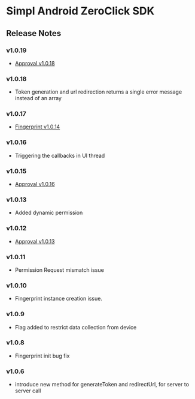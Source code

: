 # Simpl Android ZeroClick SDK
## Release Notes
### v1.0.19
 - [Approval v1.0.18](https://github.com/GetSimpl/simpl-android-maven-repo/blob/master/com/simpl/android/approvalSDK/changelog.md#v1018)
### v1.0.18
 - Token generation and url redirection returns a single error message instead of an array
### v1.0.17
 - [Fingerprint v1.0.14](https://github.com/GetSimpl/simpl-android-maven-repo/blob/master/com/simpl/android/fingerprintSDK/changelog.md)
### v1.0.16
- Triggering the callbacks in UI thread
### v1.0.15
- [Approval v1.0.16](https://github.com/GetSimpl/simpl-android-maven-repo/blob/master/com/simpl/android/approvalSDK/changelog.md#v1016)
### v1.0.13
- Added dynamic permission
### v1.0.12
- [Approval v1.0.13](https://github.com/GetSimpl/simpl-android-maven-repo/blob/master/com/simpl/android/approvalSDK/changelog.md#v1013)
### v1.0.11
- Permission Request mismatch issue
### v1.0.10
- Fingerprint instance creation issue.
### v1.0.9
- Flag added to restrict data collection from device
### v1.0.8
- Fingerprint init bug fix
### v1.0.6
- introduce new method for generateToken and redirectUrl, for server to server call
